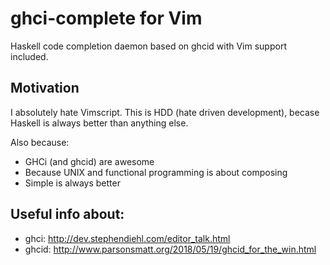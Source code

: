 # ghci-complete for Vim

Haskell code completion daemon based on ghcid with Vim support included.

## Motivation

I absolutely hate Vimscript. This is HDD (hate driven development),
becase Haskell is always better than anything else.

Also because:
- GHCi (and ghcid) are awesome
- Because UNIX and functional programming is about composing
- Simple is always better

## Useful info about:

- ghci: http://dev.stephendiehl.com/editor_talk.html
- ghcid: http://www.parsonsmatt.org/2018/05/19/ghcid_for_the_win.html

